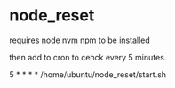 # node_reset

requires node nvm npm to be installed

then add to cron to cehck every 5 minutes.

5 * * * * /home/ubuntu/node_reset/start.sh
